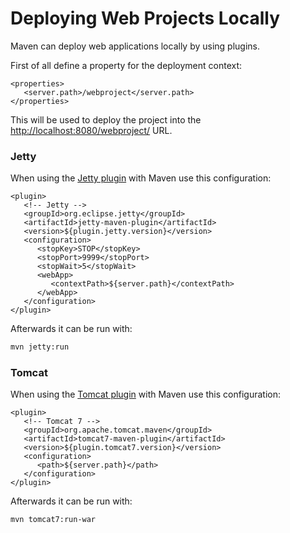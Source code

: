# Deploying Web Projects Locally

Maven can deploy web applications locally by using plugins.

First of all define a property for the deployment context:

```markup
<properties>
   <server.path>/webproject</server.path>
</properties>
```

This will be used to deploy the project into the [http://localhost:8080/webproject/](http://localhost:8080/webproject/) URL.

### Jetty

When using the [Jetty plugin](https://www.eclipse.org/jetty/documentation/current/jetty-maven-plugin.html) with Maven use this configuration:

```markup
<plugin>
   <!-- Jetty -->
   <groupId>org.eclipse.jetty</groupId>
   <artifactId>jetty-maven-plugin</artifactId>
   <version>${plugin.jetty.version}</version>
   <configuration>
      <stopKey>STOP</stopKey>
      <stopPort>9999</stopPort>
      <stopWait>5</stopWait>
      <webApp>
         <contextPath>${server.path}</contextPath>
      </webApp>
   </configuration>
</plugin>
```

Afterwards it can be run with:

```bash
mvn jetty:run
```

### Tomcat

When using the [Tomcat plugin](http://tomcat.apache.org/maven-plugin-2.0/tomcat7-maven-plugin/) with Maven use this configuration:

```markup
<plugin>
   <!-- Tomcat 7 -->
   <groupId>org.apache.tomcat.maven</groupId>
   <artifactId>tomcat7-maven-plugin</artifactId>
   <version>${plugin.tomcat7.version}</version>
   <configuration>
      <path>${server.path}</path>
   </configuration>
</plugin>
```

Afterwards it can be run with:

```markup
mvn tomcat7:run-war
```

